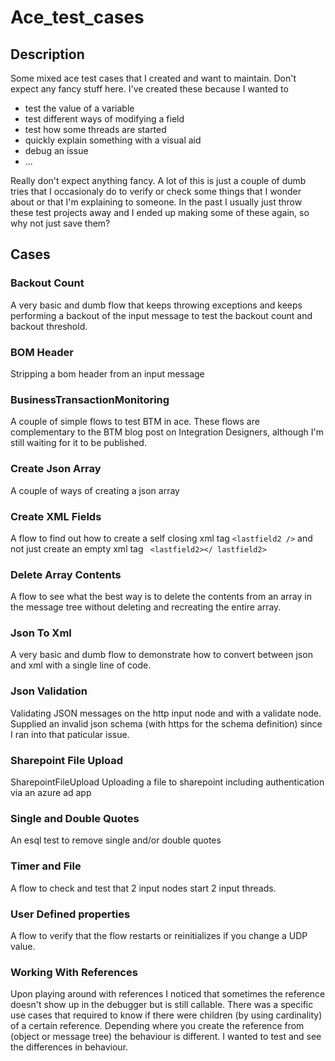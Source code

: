 # Ace_test_cases

## Description
Some mixed ace test cases that I created and want to maintain.
Don't expect any fancy stuff here. I've created these because I wanted to
 - test the value of a variable
 - test different ways of modifying a field
 - test how some threads are started
 - quickly explain something with a visual aid
 - debug an issue
 - ...

Really don't expect anything fancy. A lot of this is just a couple of dumb tries that I occasionaly do to verify
or check some things that I wonder about or that I'm explaining to someone. In the past I usually just throw these
test projects away and I ended up making some of these again, so why not just save them?

## Cases

### Backout Count
A very basic and dumb flow that keeps throwing exceptions and keeps performing a backout
of the input message to test the backout count and backout threshold. 

### BOM Header
Stripping a bom header from an input message

### BusinessTransactionMonitoring
A couple of simple flows to test BTM in ace. These flows are complementary to the BTM blog post on Integration Designers,
although I'm still waiting for it to be published.

### Create Json Array
A couple of ways of creating a json array

### Create XML Fields
A flow to find out how to create a self closing xml tag `<lastfield2 />` and not just create an empty xml tag
` <lastfield2></ lastfield2>`

### Delete Array Contents
A flow to see what the best way is to delete the contents from an array in the message tree without deleting and
recreating the entire array.

### Json To Xml
A very basic and dumb flow to demonstrate how to convert between json and xml with a single line of code.

### Json Validation
Validating JSON messages on the http input node and with a validate node. 
Supplied an invalid json schema (with https for the schema definition) since I ran into that paticular issue.

### Sharepoint File Upload
SharepointFileUpload
Uploading a file to sharepoint including authentication via an azure ad app

### Single and Double Quotes
An esql test to remove single and/or double quotes

### Timer and File
A flow to check and test that 2 input nodes start 2 input threads.

### User Defined properties
A flow to verify that the flow restarts or reinitializes if you change a UDP value.

### Working With References
Upon playing around with references I noticed that sometimes the reference doesn't show up in the debugger but is still 
callable. There was a specific use cases that required to know if there were children (by using cardinality) of a certain
reference. Depending where you create the reference from (object or message tree) the behaviour is different. I wanted
to test and see the differences in behaviour.